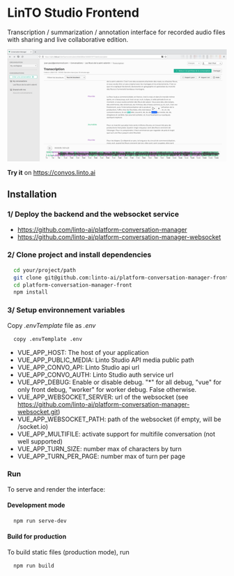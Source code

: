 # LinTO Studio Frontend

Transcription / summarization / annotation interface for recorded audio files with sharing and live collaborative edition.

![screenshot](./public/img/Screenshot.png)

**Try it** on https://convos.linto.ai

## Installation

### 1/ Deploy the backend and the websocket service

- https://github.com/linto-ai/platform-conversation-manager
- https://github.com/linto-ai/platform-conversation-manager-websocket

### 2/ Clone project and install dependencies

```bash
  cd your/project/path
  git clone git@github.com:linto-ai/platform-conversation-manager-front.git
  cd platform-conversation-manager-front
  npm install
```

### 3/ Setup environnement variables

Copy _.envTemplate_ file as _.env_

```bash
  copy .envTemplate .env
```

- VUE_APP_HOST: The host of your application
- VUE_APP_PUBLIC_MEDIA: Linto Studio API media public path
- VUE_APP_CONVO_API: Linto Studio api url
- VUE_APP_CONVO_AUTH: Linto Studio auth service url
- VUE_APP_DEBUG: Enable or disable debug. "\*" for all debug, "vue" for only front debug, "worker" for worker debug. False otherwise.
- VUE_APP_WEBSOCKET_SERVER: url of the websocket (see https://github.com/linto-ai/platform-conversation-manager-websocket.git)
- VUE_APP_WEBSOCKET_PATH: path of the websocket (if empty, will be /socket.io)
- VUE_APP_MULTIFILE: activate support for multifile conversation (not well supported)
- VUE_APP_TURN_SIZE: number max of characters by turn
- VUE_APP_TURN_PER_PAGE: number max of turn per page

### Run

To serve and render the interface:

#### Development mode

```bash
  npm run serve-dev
```

#### Build for production

To build static files (production mode), run

```bash
  npm run build
```
